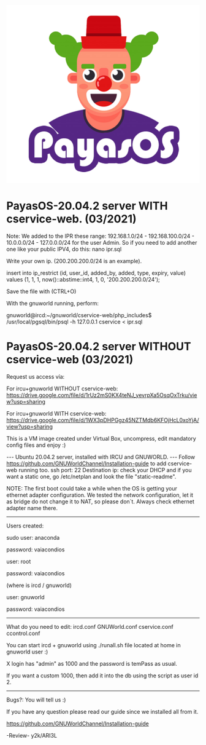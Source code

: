 <p style="text-align:center;"><img src="https://github.com/GNUWorldChannel/PayasOS-20.04.1/blob/main/logo-final.png" alt="PayasOS 20.04.1 by y2k and ARI3L"></p>

# PayasOS-20.04.2 server WITH cservice-web. (03/2021)

Note: We added to the IPR these range: 192.168.1.0/24 - 192.168.100.0/24 - 10.0.0.0/24 - 127.0.0.0/24 
for the user Admin. So if you need to add another one like your public IPV4, do this:
nano ipr.sql 

Write your own ip. (200.200.200.0/24 is an example).

insert into ip_restrict (id, user_id, added_by, added, type, expiry, value) values (1, 1, 1, now()::abstime::int4, 1, 0, '200.200.200.0/24');

Save the file with (CTRL+O)

With the gnuworld running, perform:

gnuworld@ircd:~/gnuworld/cservice-web/php_includes$ /usr/local/pgsql/bin/psql -h 127.0.0.1 cservice < ipr.sql 

# PayasOS-20.04.2 server WITHOUT cservice-web (03/2021)

Request us access vía: 

For ircu+gnuworld WITHOUT cservice-web:
https://drive.google.com/file/d/1rUz2mS0KX4teNJ_yevrpXa5OsqOxTrku/view?usp=sharing

For ircu+gnuworld WITH cservice-web: 
https://drive.google.com/file/d/1WX3pDHPGgz45NZTMdb6KFOjHcL0xoYjA/view?usp=sharing

This is a VM image created under Virtual Box, uncompress, edit mandatory
config files and enjoy :)

--- Ubuntu 20.04.2 server, installed with IRCU and GNUWORLD. ---
Follow https://github.com/GNUWorldChannel/Installation-guide
to add cservice-web running too. 
ssh port: 22 Destination ip: check your DHCP and if you want
a static one, go /etc/netplan and look the file "static-readme".

NOTE: The first boot could take a while when the OS is
getting your ethernet adapter configuration.
We tested the network configuration, let it as bridge
do not change it to NAT, so please don´t. 
Always check ethernet adapter name there.

------------------------------------------
Users created: 


sudo user: anaconda

password: vaiacondios


user: root

password: vaiacondios


(where is ircd / gnuworld)

user: gnuworld

password: vaiacondios

------------------------------------------
What do you need to edit: 
ircd.conf
GNUWorld.conf 
cservice.conf
ccontrol.conf

You can start ircd + gnuworld using
./runall.sh file located at home in
gnuworld user :)

X login has "admin" as 1000 and the password
is temPass as usual.

If you want a custom 1000, then add it into the db
using the script as user id 2. 

------------------------------------------
Bugs?: You will tell us :)

If you have any question please read our guide since
we installed all from it.

https://github.com/GNUWorldChannel/Installation-guide

-Review- y2k/ARI3L
